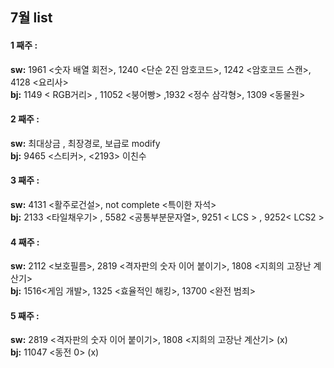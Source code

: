 ## 7월 list

#### **1 째주 :**
**sw:** 1961 <숫자 배열 회전>, 1240 <단순 2진 암호코드>, 1242 <암호코드 스캔>, 4128 <요리사>    
**bj:** 1149 < RGB거리> , 11052 <붕어빵> ,1932 <정수 삼각형>, 1309 <동물원>  
  
#### **2 째주 :**
**sw:** 최대상금 , 최장경로, 보급로 modify  
**bj:** 9465 <스티커>, <2193> 이친수  

#### **3 째주 :**
**sw:** 4131 <활주로건설>, not complete <특이한 자석>  
**bj:** 2133 <타일채우기> , 5582 <공통부분문자열>, 9251 < LCS > , 9252< LCS2 >

#### **4 째주 :**
**sw:** 2112 <보호필름>, 2819 <격자판의 숫자 이어 붙이기>, 1808 <지희의 고장난 계산기>  
**bj:** 1516<게임 개발>, 1325	<효율적인 해킹>, 13700	<완전 범죄>

#### **5 째주 :**  
**sw:** 2819 <격자판의 숫자 이어 붙이기>, 1808 <지희의 고장난 계산기> (x)  
**bj:** 11047 <동전 0> (x)  
